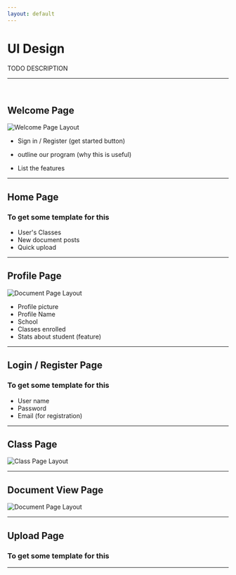 ```yaml
---
layout: default
---
```


# UI Design


TODO DESCRIPTION


---

<br>

## Welcome Page



![Welcome Page Layout](http://foundation.zurb.com/assets/img/sites-templates/foundation6-templates-03.svg "Welcome page layout")

+ Sign in / Register (get started button)

+ outline our program (why this is useful)

+ List the features

---

## Home Page

### To get some template for this

+ User's Classes
+ New document posts
+ Quick upload

---
## Profile Page

![Document Page Layout](http://foundation.zurb.com/assets/img/sites-templates/foundation6-templates-02.svg "Document page layout")

+ Profile picture
+ Profile Name
+ School
+ Classes enrolled
+ Stats about student (feature)

---
## Login / Register Page

### To get some template for this

+ User name
+ Password
+ Email (for registration)

---
## Class Page
![Class Page Layout](http://foundation.zurb.com/assets/img/sites-templates/f6-template-realestate.svg "Class page layout")

---
## Document View Page

![Document Page Layout](http://foundation.zurb.com/assets/img/sites-templates/foundation6-templates-02.svg "Document page layout")


---
## Upload Page

### To get some template for this
---

